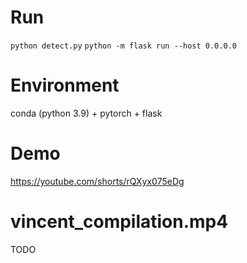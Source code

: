 # Run
`python detect.py`
`python -m flask run --host 0.0.0.0`

# Environment
conda (python 3.9) + pytorch + flask

# Demo
https://youtube.com/shorts/rQXyx075eDg

# vincent_compilation.mp4
TODO